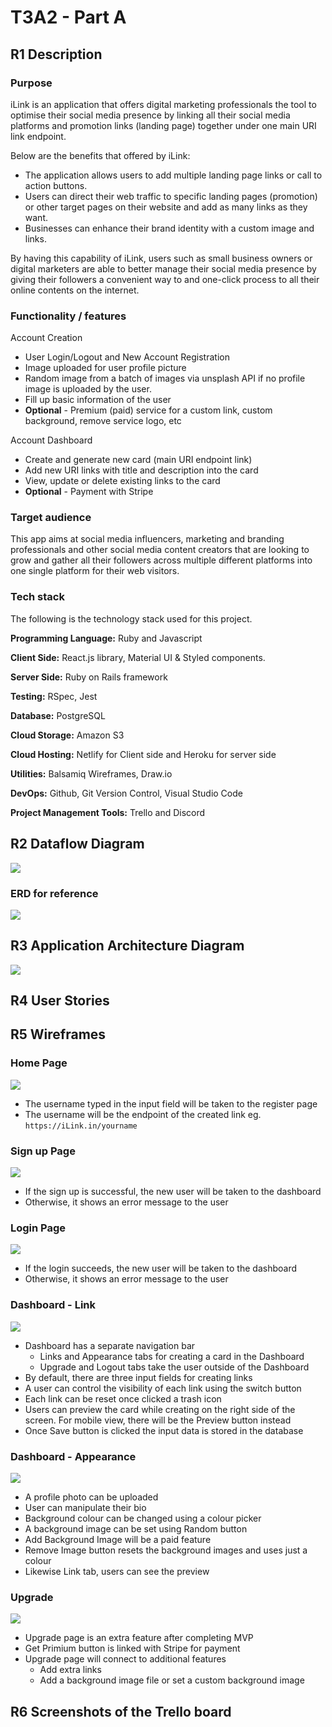 # T3A2 - Part A

## R1 Description

### Purpose

iLink is an application that offers digital marketing professionals the tool to optimise their social media presence by linking all their social media platforms and promotion links (landing page) together under one main URI link endpoint. 

Below are the benefits that offered by iLink:
- The application allows users to add multiple landing page links or call to action buttons.
- Users can direct their web traffic to specific landing pages (promotion) or other target pages on their website and add as many links as they want. 
- Businesses can enhance their brand identity with a custom image and links.

By having this capability of iLink, users such as small business owners or digital marketers are able to better manage their social media presence by giving their followers a convenient way to and one-click process to all their online contents on the internet.

### Functionality / features

Account Creation
- User Login/Logout and New Account Registration
- Image uploaded for user profile picture
- Random image from a batch of images via unsplash API if no profile image is uploaded by the user. 
- Fill up basic information of the user 
- **Optional** - Premium (paid) service for a custom link, custom background, remove service logo, etc

Account Dashboard
- Create and generate new card (main URI endpoint link)
- Add new URI links with title and description into the card
- View, update or delete existing links to the card
- **Optional** - Payment with Stripe

### Target audience

This app aims at social media influencers, marketing and branding professionals and other social media content creators that are looking to grow and gather all their followers across multiple different platforms into one single platform for their web visitors. 

### Tech stack

The following is the technology stack used for this project.

**Programming Language:** Ruby and Javascript

**Client Side:** React.js library, Material UI & Styled components. 

**Server Side:** Ruby on Rails framework 

**Testing:** RSpec, Jest

**Database:** PostgreSQL

**Cloud Storage:** Amazon S3

**Cloud Hosting:** Netlify for Client side and Heroku for server side

**Utilities:** Balsamiq Wireframes, Draw.io

**DevOps:** Github, Git Version Control, Visual Studio Code

**Project Management Tools:** Trello and Discord 


## R2 Dataflow Diagram

![](/docs/T3A2-DFD.png)

### ERD for reference

![](/docs/T3A2-ERD.png)

## R3 Application Architecture Diagram

![](/docs/T3A2-AAD.png)

## R4 User Stories

## R5 Wireframes

### Home Page

![](/docs/wireframes/HomePage.png)

- The username typed in the input field will be taken to the register page
- The username will be the endpoint of the created link
  eg. `https://iLink.in/yourname`

### Sign up Page

![](/docs/wireframes/RegisterPage.png)

- If the sign up is successful, the new user will be taken to the dashboard
- Otherwise, it shows an error message to the user

### Login Page

![](/docs/wireframes/LoginPage.png)

- If the login succeeds, the new user will be taken to the dashboard
- Otherwise, it shows an error message to the user

### Dashboard - Link

![](/docs/wireframes/Dashboard-Links.png)

- Dashboard has a separate navigation bar
  - Links and Appearance tabs for creating a card in the Dashboard
  - Upgrade and Logout tabs take the user outside of the Dashboard
- By default, there are three input fields for creating links
- A user can control the visibility of each link using the switch button
- Each link can be reset once clicked a trash icon
- Users can preview the card while creating on the right side of the screen. For mobile view, there will be the Preview button instead
- Once Save button is clicked the input data is stored in the database

### Dashboard - Appearance

![](/docs/wireframes/Dashboard-Appearance.png)

- A profile photo can be uploaded
- User can manipulate their bio
- Background colour can be changed using a colour picker
- A background image can be set using Random button
- Add Background Image will be a paid feature
- Remove Image button resets the background images and uses just a colour
- Likewise Link tab, users can see the preview

### Upgrade

![](/docs/wireframes/UpgradePage.png)

- Upgrade page is an extra feature after completing MVP
- Get Primium button is linked with Stripe for payment
- Upgrade page will connect to additional features
  - Add extra links
  - Add a background image file or set a custom background image

## R6 Screenshots of the Trello board
